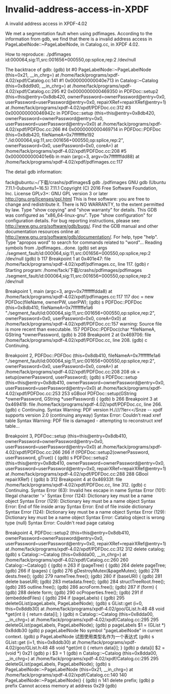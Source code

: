 # Invalid-address-access-in-XPDF 
A invalid address access in XPDF-4.02

We met a segmentation fault when using pdfimages.
According to the information from gdb, we find that there is a invalid address access in PageLabelNode::~PageLabelNode, in Catalog.cc, in XPDF 4.02.

How to reproduce: ./pdfimages id:000064,sig:11,src:001656+000550,op:splice,rep:2 /dev/null



The backtrace of gdb:
(gdb) bt
#0  PageLabelNode::~PageLabelNode (this=0x21, __in_chrg=<optimized out>)
    at /home/fack/programs/xpdf-4.02/xpdf/Catalog.cc:141
#1  0x000000000040e713 in Catalog::~Catalog (this=0x8dd9d0, 
    __in_chrg=<optimized out>)
    at /home/fack/programs/xpdf-4.02/xpdf/Catalog.cc:295
#2  0x0000000000469350 in PDFDoc::setup2 (this=this@entry=0x8db420, 
    ownerPassword=ownerPassword@entry=0x0, 
    userPassword=userPassword@entry=0x0, repairXRef=repairXRef@entry=1)
    at /home/fack/programs/xpdf-4.02/xpdf/PDFDoc.cc:312
#3  0x000000000046942c in PDFDoc::setup (this=this@entry=0x8db420, 
    ownerPassword=ownerPassword@entry=0x0, userPassword=userPassword@entry=0x0)
    at /home/fack/programs/xpdf-4.02/xpdf/PDFDoc.cc:266
#4  0x0000000000469714 in PDFDoc::PDFDoc (this=0x8db420, 
    fileNameA=0x7fffffffe192 "./id:000064,sig:11,src:001656+000550,op:splice,rep:2", ownerPassword=0x0, userPassword=0x0, coreA=<optimized out>)
    at /home/fack/programs/xpdf-4.02/xpdf/PDFDoc.cc:208
#5  0x0000000000401e6b in main (argc=3, argv=0x7fffffffdd88)
    at /home/fack/programs/xpdf-4.02/xpdf/pdfimages.cc:117


The detail gdb information:

fack@ubuntu:~/下载/crashs/pdfimages$ gdb ./pdfimages 
GNU gdb (Ubuntu 7.11.1-0ubuntu1~16.5) 7.11.1
Copyright (C) 2016 Free Software Foundation, Inc.
License GPLv3+: GNU GPL version 3 or later <http://gnu.org/licenses/gpl.html>
This is free software: you are free to change and redistribute it.
There is NO WARRANTY, to the extent permitted by law.  Type "show copying"
and "show warranty" for details.
This GDB was configured as "x86_64-linux-gnu".
Type "show configuration" for configuration details.
For bug reporting instructions, please see:
<http://www.gnu.org/software/gdb/bugs/>.
Find the GDB manual and other documentation resources online at:
<http://www.gnu.org/software/gdb/documentation/>.
For help, type "help".
Type "apropos word" to search for commands related to "word"...
Reading symbols from ./pdfimages...done.
(gdb) set args ./segment_fault/id:000064,sig:11,src:001656+000550,op:splice,rep:2 /dev/null
(gdb) b 117
Breakpoint 1 at 0x401e47: file /home/fack/programs/xpdf-4.02/xpdf/pdfimages.cc, line 117.
(gdb) r
Starting program: /home/fack/下载/crashs/pdfimages/pdfimages ./segment_fault/id:000064,sig:11,src:001656+000550,op:splice,rep:2 /dev/null

Breakpoint 1, main (argc=3, argv=0x7fffffffdda8)
    at /home/fack/programs/xpdf-4.02/xpdf/pdfimages.cc:117
117	  doc = new PDFDoc(fileName, ownerPW, userPW);
(gdb) s
PDFDoc::PDFDoc (this=0x8db410, 
    fileNameA=0x7fffffffe1a6 "./segment_fault/id:000064,sig:11,src:001656+000550,op:splice,rep:2", ownerPassword=0x0, userPassword=0x0, coreA=0x0)
    at /home/fack/programs/xpdf-4.02/xpdf/PDFDoc.cc:157
warning: Source file is more recent than executable.
157	PDFDoc::PDFDoc(char *fileNameA, GString *ownerPassword,
(gdb) b 208
Breakpoint 2 at 0x469706: file /home/fack/programs/xpdf-4.02/xpdf/PDFDoc.cc, line 208.
(gdb) c
Continuing.

Breakpoint 2, PDFDoc::PDFDoc (this=0x8db410, 
    fileNameA=0x7fffffffe1a6 "./segment_fault/id:000064,sig:11,src:001656+000550,op:splice,rep:2", ownerPassword=0x0, userPassword=0x0, coreA=<optimized out>)
    at /home/fack/programs/xpdf-4.02/xpdf/PDFDoc.cc:208
208	  ok = setup(ownerPassword, userPassword);
(gdb) s
PDFDoc::setup (this=this@entry=0x8db410, 
    ownerPassword=ownerPassword@entry=0x0, userPassword=userPassword@entry=0x0)
    at /home/fack/programs/xpdf-4.02/xpdf/PDFDoc.cc:253
253	sGBool PDFDoc::setup(GString *ownerPassword, GString *userPassword) {
(gdb) b 266
Breakpoint 3 at 0x469419: file /home/fack/programs/xpdf-4.02/xpdf/PDFDoc.cc, line 266.
(gdb) c
Continuing.
Syntax Warning: PDF version H.////?ler<</Snze -- xpdf supports version 2.0 (continuing anyway)
Syntax Error: Couldn't read xref table
Syntax Warning: PDF file is damaged - attempting to reconstruct xref table...

Breakpoint 3, PDFDoc::setup (this=this@entry=0x8db410, 
    ownerPassword=ownerPassword@entry=0x0, userPassword=userPassword@entry=0x0)
    at /home/fack/programs/xpdf-4.02/xpdf/PDFDoc.cc:266
266	      if (!PDFDoc::setup2(ownerPassword, userPassword, gTrue)) {
(gdb) s
PDFDoc::setup2 (this=this@entry=0x8db410, 
    ownerPassword=ownerPassword@entry=0x0, 
    userPassword=userPassword@entry=0x0, repairXRef=repairXRef@entry=1)
    at /home/fack/programs/xpdf-4.02/xpdf/PDFDoc.cc:288
288			     GBool repairXRef) {
(gdb) b 312
Breakpoint 4 at 0x46933f: file /home/fack/programs/xpdf-4.02/xpdf/PDFDoc.cc, line 312.
(gdb) c
Continuing.
Syntax Error (63): Invalid hex escape in name
Syntax Error (101): Illegal character '>'
Syntax Error (124): Dictionary key must be a name object
Syntax Error (129): Dictionary key must be a name object
Syntax Error: End of file inside array
Syntax Error: End of file inside dictionary
Syntax Error (124): Dictionary key must be a name object
Syntax Error (129): Dictionary key must be a name object
Syntax Error: Catalog object is wrong type (null)
Syntax Error: Couldn't read page catalog

Breakpoint 4, PDFDoc::setup2 (this=this@entry=0x8db410, 
    ownerPassword=ownerPassword@entry=0x0, 
    userPassword=userPassword@entry=0x0, repairXRef=repairXRef@entry=1)
    at /home/fack/programs/xpdf-4.02/xpdf/PDFDoc.cc:312
312	    delete catalog;
(gdb) s
Catalog::~Catalog (this=0x8dda00, __in_chrg=<optimized out>)
    at /home/fack/programs/xpdf-4.02/xpdf/Catalog.cc:260
260	Catalog::~Catalog() {
(gdb) n
263	  if (pageTree) {
(gdb) 
264	    delete pageTree;
(gdb) 
266	  if (pages) {
(gdb) 
276	  gDestroyMutex(&pageMutex);
(gdb) 
278	  dests.free();
(gdb) 
279	  nameTree.free();
(gdb) 
280	  if (baseURI) {
(gdb) 
281	    delete baseURI;
(gdb) 
283	  metadata.free();
(gdb) 
284	  structTreeRoot.free();
(gdb) 
285	  outline.free();
(gdb) 
286	  acroForm.free();
(gdb) 
287	  if (form) {
(gdb) 
288	    delete form;
(gdb) 
290	  ocProperties.free();
(gdb) 
291	  if (embeddedFiles) {
(gdb) 
294	  if (pageLabels) {
(gdb) 
295	    deleteGList(pageLabels, PageLabelNode);
(gdb) s
GList::get (i=0, this=0x8ddb30) at /home/fack/programs/xpdf-4.02/goo/GList.h:48
48	  void *get(int i) { return data[i]; }
(gdb) n
Catalog::~Catalog (this=0x8dda00, __in_chrg=<optimized out>)
    at /home/fack/programs/xpdf-4.02/xpdf/Catalog.cc:295
295	    deleteGList(pageLabels, PageLabelNode);
(gdb) p pageLabels 
$1 = (GList *) 0x8ddb30
(gdb) p pageLabelNode
No symbol "pageLabelNode" in current context.
(gdb) p PageLabelNode
试图使用类型名作为一个表达式
(gdb) s
GList::get (i=1, this=0x8ddb30) at /home/fack/programs/xpdf-4.02/goo/GList.h:48
48	  void *get(int i) { return data[i]; }
(gdb) p data[i]
$2 = (void *) 0x21
(gdb) p i
$3 = 1
(gdb) n
Catalog::~Catalog (this=0x8dda00, __in_chrg=<optimized out>)
    at /home/fack/programs/xpdf-4.02/xpdf/Catalog.cc:295
295	    deleteGList(pageLabels, PageLabelNode);
(gdb) s
PageLabelNode::~PageLabelNode (this=0x21, __in_chrg=<optimized out>)
    at /home/fack/programs/xpdf-4.02/xpdf/Catalog.cc:140
140	PageLabelNode::~PageLabelNode() {
(gdb) n
141	  delete prefix;
(gdb) p prefix
Cannot access memory at address 0x29
(gdb) 
